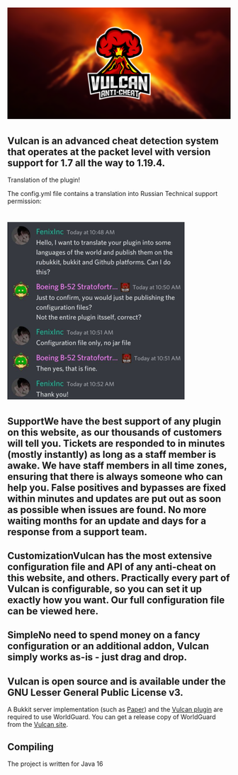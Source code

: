 <h1>
    <img src="Vulcan-logo.png" alt="Vulcan" width="600" /> 
</h1>

Vulcan is an advanced cheat detection system that operates at the packet level with version support for 1.7 all the way to 1.19.4.
--------
Translation of the plugin!

The config.yml file contains a translation into Russian
Technical support permission:

<h1>
    <img src="Technical-support-permission.png" alt="support-permission" width="400" /> 
</h1>

Support​
We have the best support of any plugin on this website, as our thousands of customers will tell you. Tickets are responded to in minutes (mostly instantly) as long as a staff member is awake. We have staff members in all time zones, ensuring that there is always someone who can help you. False positives and bypasses are fixed within minutes and updates are put out as soon as possible when issues are found. No more waiting months for an update and days for a response from a support team.
--------
Customization​
Vulcan has the most extensive configuration file and API of any anti-cheat on this website, and others. Practically every part of Vulcan is configurable, so you can set it up exactly how you want. Our full configuration file can be viewed here.
--------
Simple​
No need to spend money on a fancy configuration or an additional addon, Vulcan simply works as-is - just drag and drop.
--------
Vulcan is open source and is available under the GNU Lesser
General Public License v3.
--------
A Bukkit server implementation (such as [Paper](https://papermc.io)) and the [Vulcan plugin](https://www.spigotmc.org/resources/vulcan-anti-cheat-advanced-cheat-detection-1-7-1-19-4.83626/) are required to use WorldGuard. You can get a release copy of WorldGuard from the [Vulcan site](https://www.spigotmc.org/resources/vulcan-anti-cheat-advanced-cheat-detection-1-7-1-19-4.83626/).

Compiling
---------

The project is written for Java 16 
